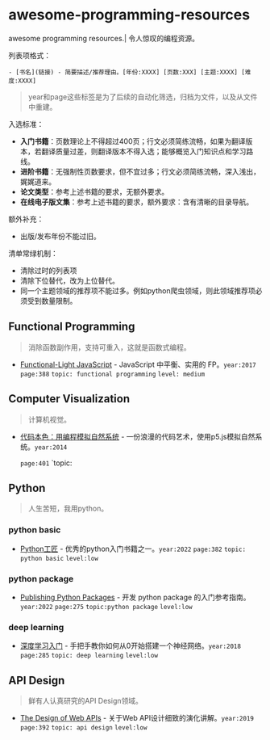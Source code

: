 # awesome-programming-resources
awesome programming resources.| 令人惊叹的编程资源。

列表项格式：
```
- [书名](链接) - 简要描述/推荐理由。[年份:XXXX] [页数:XXX] [主题:XXXX] [难度:XXXX]
```

> year和page这些标签是为了后续的自动化筛选，归档为文件，以及从文件中重建。



入选标准：

- **入门书籍**：页数理论上不得超过400页；行文必须简练流畅，如果为翻译版本，若翻译质量过差，则翻译版本不得入选；能够概览入门知识点和学习路线。
- **进阶书籍**：无强制性页数要求，但不宜过多；行文必须简练流畅，深入浅出，娓娓道来。
- **论文类型**：参考上述书籍的要求，无额外要求。
- **在线电子版文集**：参考上述书籍的要求，额外要求：含有清晰的目录导航。

额外补充：
- 出版/发布年份不能过旧。

清单常绿机制：
- 清除过时的列表项
- 清除下位替代，改为上位替代。
- 同一个主题领域的推荐项不能过多。例如python爬虫领域，则此领域推荐项必须受到数量限制。



## Functional Programming

> 消除函数副作用，支持可重入，这就是函数式编程。

- [Functional-Light JavaScript](https://book.douban.com/subject/35002560/) - JavaScript 中平衡、实用的 FP。`year:2017` `page:388` `topic: functional programming` `level: medium`



## Computer Visualization

> 计算机视觉。

- [代码本色：用编程模拟自然系统](https://book.douban.com/subject/26264736/) - 一份浪漫的代码艺术，使用p5.js模拟自然系统。`year:2014`

  `page:401` `topic:



## Python

> 人生苦短，我用python。

### python basic

- [Python工匠](https://book.douban.com/subject/35723705/) - 优秀的python入门书籍之一。`year:2022` `page:382` `topic: python basic` `level:low`

### python package
- [Publishing Python Packages](https://book.douban.com/subject/35662780/) - 开发 python package 的入门参考指南。`year:2022` `page:275` `topic:python package` `level:low`

### deep learning

- [深度学习入门](https://book.douban.com/subject/30270959/) - 手把手教你如何从0开始搭建一个神经网络。`year:2018` `page:285` `topic: deep learning` `level:low`



## API Design

> 鲜有人认真研究的API Design领域。

- [The Design of Web APIs](https://book.douban.com/subject/34847654/) - 关于Web API设计细致的演化讲解。`year:2019` `page:392` `topic: api design` `level:low`
